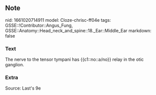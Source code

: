 ## Note
nid: 1661020714911
model: Cloze-chrisc-ff04e
tags: GSSE::!Contributor::Angus_Fung, GSSE::Anatomy::Head_neck_and_spine::18._Ear::Middle_Ear
markdown: false

### Text
The nerve to the tensor tympani has {{c1::no::a/no}} relay in the otic ganglion.

### Extra
Source: Last's 9e
